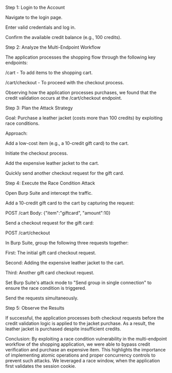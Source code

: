 Step 1: Login to the Account

Navigate to the login page.

Enter valid credentials and log in.

Confirm the available credit balance (e.g., 100 credits).
 
Step 2: Analyze the Multi-Endpoint Workflow

The application processes the shopping flow through the following key endpoints:

/cart - To add items to the shopping cart.

/cart/checkout - To proceed with the checkout process.

Observing how the application processes purchases, we found that the credit validation occurs at the /cart/checkout endpoint.

Step 3: Plan the Attack Strategy

Goal: Purchase a leather jacket (costs more than 100 credits) by exploiting race conditions.

Approach:

Add a low-cost item (e.g., a 10-credit gift card) to the cart.

Initiate the checkout process.

Add the expensive leather jacket to the cart.

Quickly send another checkout request for the gift card.

Step 4: Execute the Race Condition Attack

Open Burp Suite and intercept the traffic.

Add a 10-credit gift card to the cart by capturing the request:

POST /cart
Body: {"item":"giftcard", "amount":10}

Send a checkout request for the gift card:

POST /cart/checkout

In Burp Suite, group the following three requests together:

First: The initial gift card checkout request.

Second: Adding the expensive leather jacket to the cart.

Third: Another gift card checkout request.

Set Burp Suite's attack mode to "Send group in single connection" to ensure the race condition is triggered.

Send the requests simultaneously.

Step 5: Observe the Results

If successful, the application processes both checkout requests before the credit validation logic is applied to the jacket purchase. As a result, the leather jacket is purchased despite insufficient credits.

Conclusion:
By exploiting a race condition vulnerability in the multi-endpoint workflow of the shopping application, we were able to bypass credit verification and purchase an expensive item. This highlights the importance of implementing atomic operations and proper concurrency controls to prevent such attacks.
We leveraged a race window, when the application first validates the session cookie.

